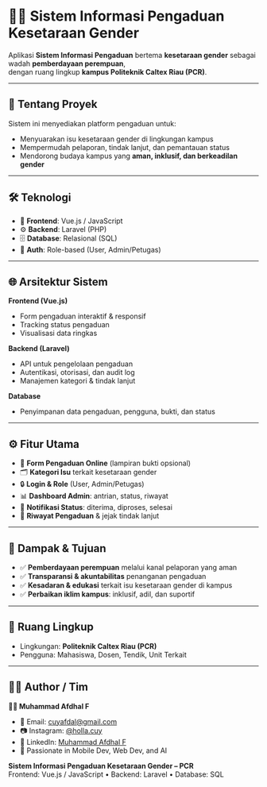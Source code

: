 # 🙋‍♀️ Sistem Informasi Pengaduan Kesetaraan Gender

Aplikasi **Sistem Informasi Pengaduan** bertema **kesetaraan gender** sebagai wadah **pemberdayaan perempuan**,  
dengan ruang lingkup **kampus Politeknik Caltex Riau (PCR)**.

---

## 📌 Tentang Proyek
Sistem ini menyediakan platform pengaduan untuk:
- Menyuarakan isu kesetaraan gender di lingkungan kampus
- Mempermudah pelaporan, tindak lanjut, dan pemantauan status
- Mendorong budaya kampus yang **aman, inklusif, dan berkeadilan gender**

---

## 🛠️ Teknologi
- 🎨 **Frontend**: Vue.js / JavaScript
- ⚙️ **Backend**: Laravel (PHP)
- 🗄️ **Database**: Relasional (SQL)
- 🔐 **Auth**: Role-based (User, Admin/Petugas)

---

## 🌐 Arsitektur Sistem
**Frontend (Vue.js)**
- Form pengaduan interaktif & responsif  
- Tracking status pengaduan  
- Visualisasi data ringkas

**Backend (Laravel)**
- API untuk pengelolaan pengaduan  
- Autentikasi, otorisasi, dan audit log  
- Manajemen kategori & tindak lanjut

**Database**
- Penyimpanan data pengaduan, pengguna, bukti, dan status

---

## ⚙️ Fitur Utama
- 📝 **Form Pengaduan Online** (lampiran bukti opsional)
- 🗂️ **Kategori Isu** terkait kesetaraan gender
- 🔒 **Login & Role** (User, Admin/Petugas)
- 📊 **Dashboard Admin**: antrian, status, riwayat
- 🔔 **Notifikasi Status**: diterima, diproses, selesai
- 📜 **Riwayat Pengaduan** & jejak tindak lanjut

---

## 🎯 Dampak & Tujuan
- ✅ **Pemberdayaan perempuan** melalui kanal pelaporan yang aman
- ✅ **Transparansi & akuntabilitas** penanganan pengaduan
- ✅ **Kesadaran & edukasi** terkait isu kesetaraan gender di kampus
- ✅ **Perbaikan iklim kampus**: inklusif, adil, dan suportif

---

## 🏫 Ruang Lingkup
- Lingkungan: **Politeknik Caltex Riau (PCR)**
- Pengguna: Mahasiswa, Dosen, Tendik, Unit Terkait

---

## 🙋‍♀️ Author / Tim
**👨‍💻 Muhammad Afdhal F**

- 📧 Email: [cuyafdal@gmail.com](mailto:muhammad.afdhal.f01@gmail.com)  
- 📷 Instagram: [@holla.cuy](https://instagram.com/holla.cuy)  
- 💼 LinkedIn: [Muhammad Afdhal F](https://id.linkedin.com/in/muhammad-afdhal-f-3b3317217)  
- 🧠 Passionate in Mobile Dev, Web Dev, and AI


**Sistem Informasi Pengaduan Kesetaraan Gender – PCR**  
Frontend: Vue.js / JavaScript • Backend: Laravel • Database: SQL

